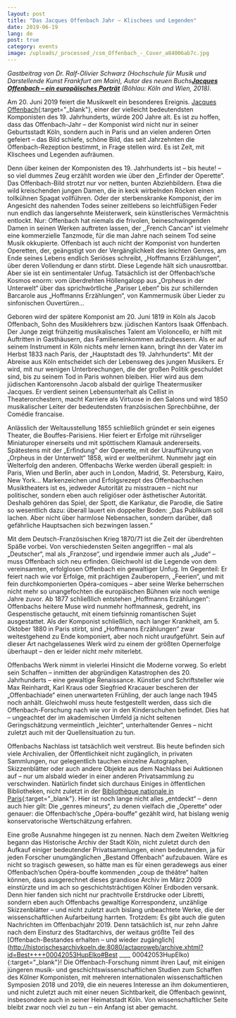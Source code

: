 ```yaml
---
layout: post
title: "Das Jacques Offenbach Jahr – Klischees und Legenden"
date: 2019-06-19
lang: de
post: true
category: events
image: /uploads/_processed_/csm_Offenbach_-_Cover_a84006ab7c.jpg
---
```



_Gastbeitrag von Dr. Ralf-Olivier Schwarz (Hochschule für Musik und Darstellende Kunst Frankfurt am Main), Autor des neuen Buchs[**Jacques Offenbach – ein europäisches Porträt**](https://www.vandenhoeck-ruprecht-verlage.com/themen-entdecken/geschichte/geschichte-der-neuzeit/52007/jacques-offenbach) (Böhlau: Köln and Wien, 2018)._

Am 20. Juni 2019 feiert die Musikwelt ein besonderes Ereignis. [Jacques Offenbach](https://opac.rism.info/metaopac/search?View=rism&author=Offenbach&Language=de){:target="_blank"}, einer der vielleicht bedeutendsten Komponisten des 19. Jahrhunderts, würde 200 Jahre alt. Es ist zu hoffen, dass das Offenbach-Jahr – der Komponist wird nicht nur in seiner Geburtsstadt Köln, sondern auch in Paris und an vielen anderen Orten gefeiert – das Bild schiefe, schöne Bild, das seit Jahrzehnten die Offenbach-Rezeption bestimmt, in Frage stellen wird. Es ist Zeit, mit Klischees und Legenden aufräumen.

Denn über keinen der Komponisten des 19. Jahrhunderts ist – bis heute! – so viel dummes Zeug erzählt worden wie über den „Erfinder der Operette“. Das Offenbach-Bild strotzt nur vor netten, bunten Abziehbildern. Etwa die wild kreischenden jungen Damen, die in keck wirbelnden Röcken einen tollkühnen Spagat vollführen. Oder der sterbenskranke Komponist, der im Angesicht des nahenden Todes seiner zeitlebens so leichtfüßigen Feder nun endlich das langersehnte Meisterwerk, sein künstlerisches Vermächtnis entlockt. Nur: Offenbach hat niemals die frivolen, beineschwingenden Damen in seinen Werken auftreten lassen, der ,,French Cancan“ ist vielmehr eine kommerzielle Tanzmode, für die man Jahre nach seinem Tod seine Musik okkupierte. Offenbach ist auch nicht der Komponist von hunderten Operetten, der, geängstigt von der Vergänglichkeit des leichten Genres, am Ende seines Lebens endlich Seriöses schreibt, „Hoffmanns Erzählungen“, über deren Vollendung er dann stirbt. Diese Legende hält sich unausrottbar. Aber sie ist ein sentimentaler Unfug. Tatsächlich ist der Offenbach’sche Kosmos enorm: vom überdrehten Höllengalopp aus „Orpheus in der Unterwelt“ über das sprichwörtliche „Pariser Leben“ bis zur schillernden Barcarole aus „Hoffmanns Erzählungen“, von Kammermusik über Lieder zu sinfonischen Ouvertüren...

Geboren wird der spätere Komponist am 20. Juni 1819 in Köln als Jacob Offenbach, Sohn des Musiklehrers bzw. jüdischen Kantors Isaak Offenbach. Der Junge zeigt frühzeitig musikalisches Talent am Violoncello, er hilft mit Auftritten in Gasthäusern, das Familieneinkommen aufzubessern. Als er auf seinem Instrument in Köln nichts mehr lernen kann, bringt ihn der Vater im Herbst 1833 nach Paris, der „Hauptstadt des 19. Jahrhunderts“. Mit der Abreise aus Köln entscheidet sich der Lebensweg des jungen Musikers. Er wird, mit nur wenigen Unterbrechungen, die der großen Politik geschuldet sind, bis zu seinem Tod in Paris wohnen bleiben. Hier wird aus dem jüdischen Kantorensohn Jacob alsbald der quirlige Theatermusiker Jacques. Er verdient seinen Lebensunterhalt als Cellist in Theaterorchestern, macht Karriere als Virtuose in den Salons und wird 1850 musikalischer Leiter der bedeutendsten französischen Sprechbühne, der Comédie francaise.

Anlässlich der Weltausstellung 1855 schließlich gründet er sein eigenes Theater, die Bouffes-Parisiens. Hier feiert er Erfolge mit rührseliger Miniaturoper einerseits und mit spöttischem Klamauk andererseits. Spätestens mit der „Erfindung“ der Operette, mit der Uraufführung von „Orpheus in der Unterwelt“ 1858, wird er weltberühmt. Nunmehr jagt ein Welterfolg den anderen. Offenbachs Werke werden überall gespielt: in Paris, Wien und Berlin, aber auch in London, Madrid, St. Petersburg, Kairo, New York... Markenzeichen und Erfolgsrezept des Offenbachschen Musiktheaters ist es, jedweder Autorität zu misstrauen – nicht nur politischer, sondern eben auch religiöser oder ästhetischer Autorität. Deshalb gehören das Spiel, der Spott, die Karikatur, die Parodie, die Satire so wesentlich dazu: überall lauert ein doppelter Boden: „Das Publikum soll lachen. Aber nicht über harmlose Nebensachen, sondern darüber, daß gefährliche Hauptsachen sich bezwingen lassen.“

Mit dem Deutsch-Französischen Krieg 1870/71 ist die Zeit der überdrehten Späße vorbei. Von verschiedensten Seiten angegriffen – mal als „Deutscher“, mal als „Franzose“, und irgendwie immer auch als „Jude“ – muss Offenbach sich neu erfinden. Gleichwohl ist die Legende von dem vereinsamten, erfolglosen Offenbach ein gewaltiger Unfug. Im Gegenteil: Er feiert nach wie vor Erfolge, mit prächtigen Zauberopern, „Feerien“, und mit fein durchkomponierten Opéra-comiques – aber seine Werke beherrschen nicht mehr so unangefochten die europäischen Bühnen wie noch wenige Jahre zuvor. Ab 1877 schließlich entstehen „Hoffmanns Erzählungen“: Offenbachs heitere Muse wird nunmehr hoffmannesk, gedreht, ins Gespenstische getaucht, mit einem tiefsinnig romantischen Sujet ausgestattet. Als der Komponist schließlich, nach langer Krankheit, am 5. Oktober 1880 in Paris stirbt, sind „Hoffmanns Erzählungen“ zwar weitestgehend zu Ende komponiert, aber noch nicht uraufgeführt. Sein auf dieser Art nachgelassenes Werk wird zu einem der größten Opernerfolge überhaupt – den er leider nicht mehr miterlebt.

Offenbachs Werk nimmt in vielerlei Hinsicht die Moderne vorweg. So erlebt sein Schaffen – inmitten der abgründigen Katastrophen des 20. Jahrhunderts – eine gewaltige Renaissance. Künstler und Schriftsteller wie Max Reinhardt, Karl Kraus oder Siegfried Kracauer bescheren der „Offenbachiade“ einen unerwarteten Frühling, der auch lange nach 1945 noch anhält. Gleichwohl muss heute festgestellt werden, dass sich die Offenbach-Forschung nach wie vor in den Kinderschuhen befindet. Dies hat – ungeachtet der im akademischen Umfeld ja nicht seltenen Geringschätzung vermeintlich „leichter“, unterhaltender Genres – nicht zuletzt auch mit der Quellensituation zu tun.

Offenbachs Nachlass ist tatsächlich weit verstreut. Bis heute befinden sich viele Archivalien, der Öffentlichkeit nicht zugänglich, in privaten Sammlungen, nur gelegentlich tauchen einzelne Autographen, Skizzenblätter oder auch andere Objekte aus dem Nachlass bei Auktionen auf – nur um alsbald wieder in einer anderen Privatsammlung zu verschwinden. Natürlich findet sich durchaus Einiges in öffentlichen Bibliotheken, nicht zuletzt in der [Bibliothèque nationale in Paris](https://www.bnf.fr/fr){:target="_blank"}. Hier ist noch lange nicht alles „entdeckt“ – denn auch hier gilt: Die „genres mineurs“, zu denen vielfach die „Operette“ oder genauer: die Offenbach’sche „Opéra-bouffe“ gezählt wird, hat bislang wenig konservatorische Wertschätzung erfahren.

Eine große Ausnahme hingegen ist zu nennen. Nach dem Zweiten Weltkrieg begann das Historische Archiv der Stadt Köln, nicht zuletzt durch den Aufkauf einiger bedeutender Privatsammlungen, einen bedeutenden, ja für jeden Forscher unumgänglichen „Bestand Offenbach“ aufzubauen. Wäre es nicht so tragisch gewesen, so hätte man es für einen geradewegs aus einer Offenbach’schen Opéra-bouffe kommenden „coup de théâtre“ halten können, dass ausgerechnet dieses grandiose Archiv im März 2009 einstürzte und im ach so geschichtsträchtigen Kölner Erdboden versank. Denn hier fanden sich nicht nur prachtvolle Erstdrucke oder Libretti, sondern eben auch Offenbachs gewaltige Korrespondenz, unzählige Skizzenblätter – und nicht zuletzt auch bislang unbeachtete Werke, die der wissenschaftlichen Aufarbeitung harrten. Trotzdem: Es gibt auch die guten Nachrichten im Offenbachjahr 2019. Denn tatsächlich ist, nur zehn Jahre nach dem Einsturz des Stadtarchivs, der weitaus größte Teil des [Offenbach-Bestandes erhalten – und wieder zugänglich](http://historischesarchivkoeln.de:8080/actaproweb/archive.xhtml?id=Best++++00042053HupElko#Best ____ 00042053HupElko){:target="_blank"}! Die Offenbach-Forschung nimmt ihren Lauf, mit einigen jüngeren musik- und geschichtswissenschaftlichen Studien zum Schaffen des Kölner Komponisten, mit mehreren internationalen wissenschaftlichen Symposien 2018 und 2019, die ein neueres Interesse an ihm dokumentieren, und nicht zuletzt auch mit einer neuen Sichtbarkeit, die Offenbach gewinnt, insbesondere auch in seiner Heimatstadt Köln. Von wissenschaftlicher Seite bleibt zwar noch viel zu tun – ein Anfang ist aber gemacht.



<script type="text/javascript">var switchTo5x=true;</script><script type="text/javascript" src="http://w.sharethis.com/button/buttons.js"></script><script type="text/javascript">stLight.options({publisher: "9b601438-1ce1-49d8-bfd7-9cff5df54c17", doNotHash: false, doNotCopy: false, hashAddressBar: false});</script>


